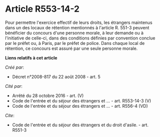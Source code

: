 # Article R553-14-2

Pour permettre l'exercice effectif de leurs droits, les étrangers maintenus dans un des locaux de rétention mentionnés à
l'article R. 551-3 peuvent bénéficier du concours d'une personne morale, à leur demande ou à l'initiative de celle-ci, dans
des conditions définies par convention conclue par le préfet ou, à Paris, par le préfet de police. Dans chaque local de
rétention, ce concours est assuré par une seule personne morale.

**Liens relatifs à cet article**

_Créé par_:

  - Décret n°2008-817 du 22 août 2008 - art. 5

_Cité par_:

  - Arrêté du 28 octobre 2016 - art. (V)
  - Code de l'entrée et du séjour des étrangers et ... - art. R553-14-3 (V)
  - Code de l'entrée et du séjour des étrangers et ... - art. R556-4 (VD)

_Cite_:

  - Code de l'entrée et du séjour des étrangers et du droit d'asile. - art. R551-3
